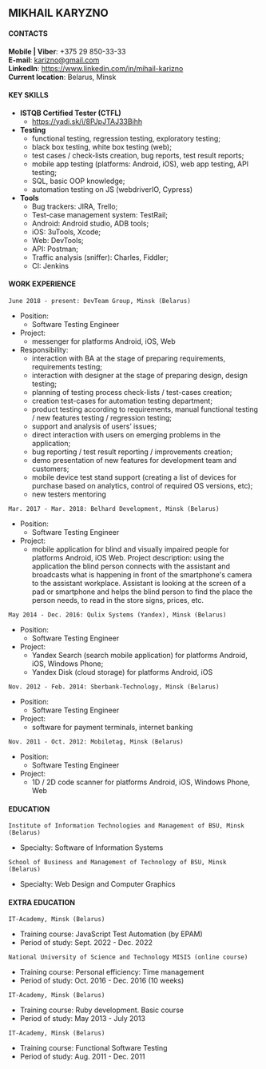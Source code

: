 ## MIKHAIL KARYZNO

#### CONTACTS
**Mobile | Viber**: +375 29 850-33-33\
**E-mail**: karizno@gmail.com\
**LinkedIn**: <https://www.linkedin.com/in/mihail-karizno>\
**Current location**: Belarus, Minsk

#### KEY SKILLS
- **ISTQB Certified Tester (CTFL)**
    - <https://yadi.sk/i/8PJpJTAJ33Bihh>
- **Testing**
    - functional testing, regression testing, exploratory testing;
    - black box testing, white box testing (web);
    - test cases / check-lists creation, bug reports, test result reports;
    - mobile app testing (platforms: Android, iOS), web app testing, API testing;
    - SQL, basic OOP knowledge;
    - automation testing on JS (webdriverIO, Cypress)
- **Tools**
    - Bug trackers: JIRA, Trello;
    - Test-case management system: TestRail;
    - Android: Android studio, ADB tools;
    - iOS: 3uTools, Xcode;
    - Web: DevTools;
    - API: Postman;
    - Traffic analysis (sniffer): Charles, Fiddler;
    - CI: Jenkins

#### WORK EXPERIENCE
```June 2018 - present: DevTeam Group, Minsk (Belarus)```
- Position:
    - Software Testing Engineer
- Project:
    - messenger for platforms Android, iOS, Web
- Responsibility:
    - interaction with BA at the stage of preparing requirements, requirements testing;
    - interaction with designer at the stage of preparing design, design testing;
    - planning of testing process check-lists / test-cases creation;
    - creation test-cases for automation testing department;
    - product testing according to requirements, manual functional testing / new features testing / regression testing;
    - support and analysis of users’ issues;
    - direct interaction with users on emerging problems in the application;
    - bug reporting / test result reporting / improvements creation;
    - demo presentation of new features for development team and customers;
    - mobile device test stand support (creating a list of devices for purchase based on analytics, control of required OS versions, etc);
    - new testers mentoring

```Mar. 2017 - Mar. 2018: Belhard Development, Minsk (Belarus)```
- Position: 
    - Software Testing Engineer
- Project:
    - mobile application for blind and visually impaired people for platforms Android, iOS Web. Project description: using the application the blind person connects with the assistant and broadcasts what is happening in front of the smartphone's camera to the assistant workplace. Assistant is looking at the screen of a pad or smartphone and helps the blind person to find the place the person needs, to read in the store signs, prices, etc.

```May 2014 - Dec. 2016: Qulix Systems (Yandex), Minsk (Belarus)```
- Position:
    - Software Testing Engineer
- Project:
    - Yandex Search (search mobile application) for platforms Android, iOS, Windows Phone;
    - Yandex Disk (cloud storage) for platforms Android, iOS

```Nov. 2012 - Feb. 2014: Sberbank-Technology, Minsk (Belarus)```
- Position:
    - Software Testing Engineer
- Project:
    - software for payment terminals, internet banking

```Nov. 2011 - Oct. 2012: Mobiletag, Minsk (Belarus)```
 - Position:
    - Software Testing Engineer
- Project:
    - 1D / 2D code scanner for platforms Android, iOS, Windows Phone, Web

#### EDUCATION
```Institute of Information Technologies and Management of BSU, Minsk (Belarus)```
- Specialty: Software of Information Systems

```School of Business and Management of Technology of BSU, Minsk (Belarus)```
- Specialty: Web Design and Computer Graphics

#### EXTRA EDUCATION
```IT-Academy, Minsk (Belarus)```
- Training course: JavaScript Test Automation (by EPAM)
- Period of study: Sept. 2022 - Dec. 2022

```National University of Science and Technology MISIS (online course)```
- Training course: Personal efficiency: Time management
- Period of study: Oct. 2016 - Dec. 2016 (10 weeks)

```IT-Academy, Minsk (Belarus)```
- Training course: Ruby development. Basic course
- Period of study: May 2013 - July 2013

```IT-Academy, Minsk (Belarus)```
- Training course: Functional Software Testing
- Period of study: Aug. 2011 - Dec. 2011
